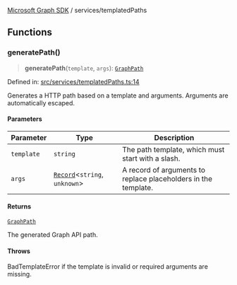 [Microsoft Graph SDK](../README.md) / services/templatedPaths

## Functions

### generatePath()

> **generatePath**(`template`, `args`): [`GraphPath`](../models/GraphOperation.md#graphpath)

Defined in: [src/services/templatedPaths.ts:14](https://github.com/Future-Secure-AI/microsoft-graph/blob/main/src/services/templatedPaths.ts#L14)

Generates a HTTP path based on a template and arguments. Arguments are automatically escaped.

#### Parameters

| Parameter | Type | Description |
| ------ | ------ | ------ |
| `template` | `string` | The path template, which must start with a slash. |
| `args` | [`Record`](https://www.typescriptlang.org/docs/handbook/utility-types.html#recordkeys-type)\<`string`, `unknown`\> | A record of arguments to replace placeholders in the template. |

#### Returns

[`GraphPath`](../models/GraphOperation.md#graphpath)

The generated Graph API path.

#### Throws

BadTemplateError if the template is invalid or required arguments are missing.
